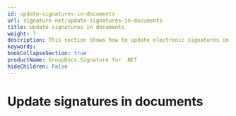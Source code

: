 ```yaml
---
id: update-signatures-in-documents
url: signature-net/update-signatures-in-documents
title: Update signatures in documents
weight: 7
description: This section shows how to update electronic signatures in the documents.
keywords: 
bookCollapseSection: true
productName: GroupDocs.Signature for .NET
hideChildren: False
---
```


# Update signatures in documents


